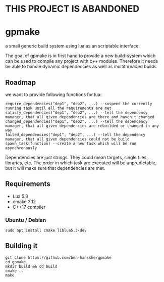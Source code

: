 # THIS PROJECT IS ABANDONED
# gpmake
a small generic build system using lua as an scriptable interface

The goal of gpmake is in first hand to provide a new build-system which can be used to compile any project with c++ modules.
Therefore it needs be able to handle dynamic dependencies as well as multithreaded builds
## Roadmap
we want to provide following functions for lua:
```
require_dependencies("dep1", "dep2", ...) --suspend the currently running task until all the requirements are met
satisfy_dependencies("dep1", "dep2", ...) --tell the dependency manager, that all given dependencies are there and haven't changed
changed_dependencies("dep1", "dep2", ...) --tell the dependency manager, that all given dependencies are rebuilded or changed in any way
failed_dependencies("dep1", "dep2", ...) --tell the dependency manager, that all given dependencies could not be build
spawn_task(function) --create a new task which will be run asynchronously
```

Dependencies are just strings. They could mean targets, single files, libraries, etc.
The order in which task are executed will be unpredictable, but it will make sure that dependencies are met.

## Requirements
+ Lua 5.3
+ cmake 3.12
+ C++17 compiler

### Ubuntu / Debian
```
sudo apt install cmake liblua5.3-dev
```
## Building it
```
git clone https://github.com/ben-hansske/gpmake
cd gpmake
mkdir build && cd build
cmake ..
make
```
